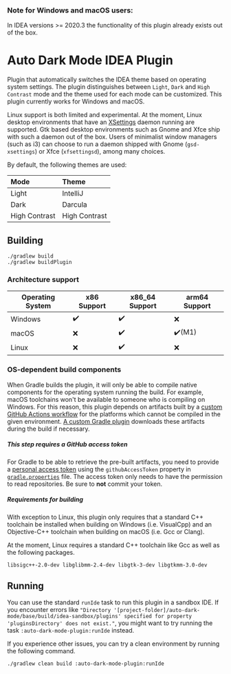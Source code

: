 ### Note for Windows and macOS users:
In IDEA versions >= 2020.3 the functionality of this plugin already exists out of the box.

# Auto Dark Mode IDEA Plugin

Plugin that automatically switches the IDEA theme based on
operating system settings. The plugin distinguishes between `Light`, `Dark` and `High Contrast` mode and
the theme used for each mode can be customized.
This plugin currently works for Windows and macOS.

Linux support is both limited and experimental. At the moment, Linux desktop environments that have an [XSettings](https://www.freedesktop.org/wiki/Specifications/xsettings-spec/) daemon running are supported.
Gtk based desktop environments such as Gnome and Xfce ship with such a daemon out of the box. Users of minimalist window managers (such as i3) can choose to run a daemon shipped with Gnome (`gsd-xsettings`) or Xfce (`xfsettingsd`), among many choices.

By default, the following themes are used:

| Mode          | Theme         |
|:--------------|:--------------|
| Light         | IntelliJ      |
| Dark          | Darcula       |
| High Contrast | High Contrast |

## Building
````
./gradlew build
./gradlew buildPlugin
````

### Architecture support
| Operating System | x86 Support        | x86_64 Support     | arm64 Support          |
|------------------|--------------------|--------------------|------------------------|
| Windows          | :heavy_check_mark: | :heavy_check_mark: | :x:                    |
| macOS            | :x:                | :heavy_check_mark: | :heavy_check_mark:(M1) |
| Linux            | :x:                | :heavy_check_mark: | :x:                    |

### OS-dependent build components
When Gradle builds the plugin, it will only be able to compile
native components for the operating system running the build.
For example, macOS toolchains won't be available to someone
who is compiling on Windows. For this reason, this plugin depends on
artifacts built by a [custom GitHub Actions workflow](.github/workflows/libs.yml) for the platforms which cannot be compiled
in the given environment. [A custom Gradle plugin](buildSrc/src/main/kotlin/UsePrebuiltBinariesWhenUnbuildablePlugin.kt)
downloads these artifacts during the build if necessary.

##### This step requires a GitHub access token
For Gradle to be able to retrieve the pre-built artifacts, you need to provide a [personal access token](https://docs.github.com/en/github/authenticating-to-github/creating-a-personal-access-token) using the `githubAccessToken` property in [`gradle.properties`](gradle.properties) file. The access token only needs to have the permission to read repositories. Be sure to **not** commit your token.

##### Requirements for building

With exception to Linux, this plugin only requires that a standard
C++ toolchain be installed when building on Windows (i.e. VisualCpp)
and an Objective-C++ toolchain when building on macOS (i.e. Gcc or Clang).

At the moment, Linux requires a standard C++ toolchain like Gcc
as well as the following packages.
```
libsigc++-2.0-dev libglibmm-2.4-dev libgtk-3-dev libgtkmm-3.0-dev
```


## Running
You can use the standard `runIde` task to run this plugin
in a sandbox IDE. If you encounter errors like `"Directory '[project-folder]/auto-dark-mode/base/build/idea-sandbox/plugins' specified for property 'pluginsDirectory' does not exist."`, you might want
to try running the task `:auto-dark-mode-plugin:runIde` instead.

If you experience other issues, you can try a clean
environment by running the following command.
```
./gradlew clean build :auto-dark-mode-plugin:runIde
```
